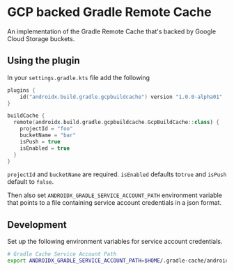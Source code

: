# GCP backed Gradle Remote Cache

An implementation of the Gradle Remote Cache that's backed by Google Cloud Storage buckets.

## Using the plugin

In your `settings.gradle.kts` file add the following

```kotlin
plugins {
    id("androidx.build.gradle.gcpbuildcache") version "1.0.0-alpha01"
}

buildCache {
  remote(androidx.build.gradle.gcpbuildcache.GcpBuildCache::class) {
    projectId = "foo"
    bucketName = "bar"
    isPush = true
    isEnabled = true
  }
}
```

`projectId` and `bucketName` are required. `isEnabled` defaults to`true` and
`isPush` default to `false`.

Then also set `ANDROIDX_GRADLE_SERVICE_ACCOUNT_PATH` environment variable that
points to a file containing service account credentials in a json format.

## Development

Set up the following environment variables for service account credentials.

```bash
# Gradle Cache Service Account Path
export ANDROIDX_GRADLE_SERVICE_ACCOUNT_PATH=$HOME/.gradle-cache/androidx-dev-prod-build-cache-writer.json
```
